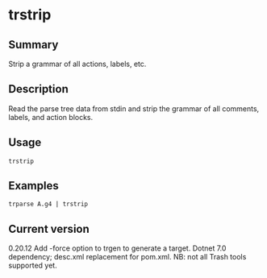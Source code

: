# trstrip

## Summary

Strip a grammar of all actions, labels, etc.

## Description

Read the parse tree data from stdin and strip the grammar
of all comments, labels, and action blocks.

## Usage

    trstrip

## Examples

    trparse A.g4 | trstrip

## Current version

0.20.12 Add -force option to trgen to generate a target. Dotnet 7.0 dependency; desc.xml replacement for pom.xml. NB: not all Trash tools supported yet.
